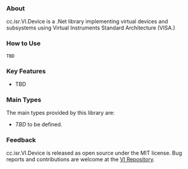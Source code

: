 ### About

cc.isr.VI.Device is a .Net library implementing virtual devices and subsystems
using Virtual Instruments Standard Architecture (VISA.)

### How to Use

```
TBD
```

### Key Features

* TBD

### Main Types

The main types provided by this library are:

* _TBD_ to be defined.

### Feedback

cc.isr.VI.Device is released as open source under the MIT license.
Bug reports and contributions are welcome at the [VI Repository].

[VI Repository]: https://www.github.com/atecoder/ds.vi.ivi

